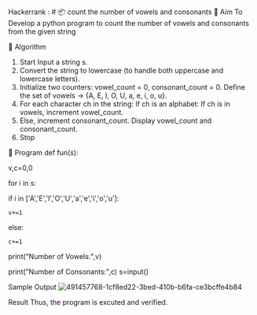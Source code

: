 Hackerrank : # 📦 count the number of vowels and consonants
🎯 Aim
To Develop a python program to count the number of vowels and consonants from the given string

🧠 Algorithm
1. Start Input a string s.
2. Convert the string to lowercase (to handle both uppercase and lowercase letters).
3. Initialize two counters: vowel_count = 0, consonant_count = 0. Define the set of vowels → {A, E, I, O, U, a, e, i, o, u}.
4.  For each character ch in the string: If ch is an alphabet: If ch is in vowels, increment vowel_count.
5.   Else, increment consonant_count. Display vowel_count and consonant_count.
6.   Stop

🧪 Program
def fun(s):

v,c=0,0

for i in s:

if i in ['A','E','I','O','U','a','e','i','o','u']:

    v+=1

else:

    c+=1
print("Number of Vowels:",v)

print("Number of Consonants:",c) s=input()

Sample Output
![491457768-1cf8ed22-3bed-410b-b6fa-ce3bcffe4b84](https://github.com/user-attachments/assets/8ab1b8ea-5c00-4e2b-95c3-196336cac40d)


Result
Thus, the program is excuted and verified.
